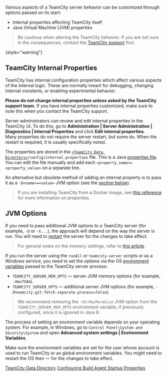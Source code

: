 [//]: # (title: Configuring TeamCity Server Startup Properties)
[//]: # (auxiliary-id: Server Startup Properties;Configuring TeamCity Server Startup Properties)

Various aspects of a TeamCity server behavior can be customized through options passed on its start:
* Internal properties affecting TeamCity itself
* Java Virtual Machine (JVM) properties

>Be cautious when altering the TeamCity behavior. If you are not sure in the consequences, contact the [TeamCity support](troubleshooting.md) first.
>
{style="warning"}

## TeamCity Internal Properties 

TeamCity has internal configuration properties which affect various aspects of the internal logic. These are normally meant for debugging, changing internal constants, or enabling experimental behavior.

__Please do not change internal properties unless asked by the TeamCity support team.__ If you have internal properties customized, make sure to note this when you contact the TeamCity support.

Server administrators can review and edit internal properties in the TeamCity UI. To do this, go to __Administration | Server Administration | Diagnostics | Internal Properties__ and click __Edit internal properties__.   
Many properties do not require the server restart, but some do. When the restart is required, it is usually specifically noted.

The properties are stored in the [`<TeamCity Data Directory>`](teamcity-data-directory.md)`/config/internal.properties` file. This is a Java [properties file](https://en.wikipedia.org/wiki/.properties). You can edit the file manually and add each `<property_name>=<property_value>` on a separate line.

An alternative but obsolete method of adding an internal property is to pass it as a `-D<name>=<value>` JVM option (see the [section below](#JVM+Options)).

>If you are installing TeamCity from a Docker image, see [this reference](https://hub.docker.com/r/jetbrains/teamcity-server/) for more information on properties.

## JVM Options

If you need to pass additional JVM options to a TeamCity server (for example, `-D` or `-X...`), the approach will depend on the way the server is run. You will need to [restart](start-teamcity-server.md) the server for the changes to take effect.

>For general notes on the memory settings, refer to [this article](configure-server-installation.md#Configure+Memory+Settings+for+TeamCity+Server).

If you run the server using the `runAll` or `teamcity-server` scripts or as a Windows service, you need to set the options via the OS [environment variables](https://en.wikipedia.org/wiki/Environment_variable) passed to the TeamCity server process:
* `TEAMCITY_SERVER_MEM_OPTS` — server JVM memory options (for example, `-Xmx750m`).
* `TEAMCITY_SERVER_OPTS` — additional server JVM options (for example, `-Dteamcity.git.fetch.separate.process=false`).

>We recommend removing the `-XX:MaxPermSize` JVM option from the `TEAMCITY_SERVER_MEM_OPTS` environment variable, if previously configured, since it is ignored in Java 8.

The process of setting an environment variable depends on your operating system. For example, in Windows, go to `Control Panel\System and Security\System` and open __Advanced system settings | Environment Variables__.

Make sure the environment variables are set for the user whose account is used to run TeamCity or as global environment variables. You might need to restart the OS then — for the changes to take effect.

<seealso>
        <category ref="concepts">
            <a href="teamcity-data-directory.md">TeamCity Data Directory</a>
        </category>
        <category ref="admin-guide">
            <a href="configuring-build-agent-startup-properties.md">Configuring Build Agent Startup Properties</a>
        </category>
</seealso>

